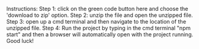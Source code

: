 Instructions:
Step 1: click on the green code button here and choose the 'download to zip' option.
Step 2: unzip the file and open the unzipped file.
Step 3: open up a cmd terminal and then navigate to the location of the unzipped file.
Step 4: Run the project by typing in the cmd terminal "npm start" and then a browser will automatically open with the project running.
Good luck!
